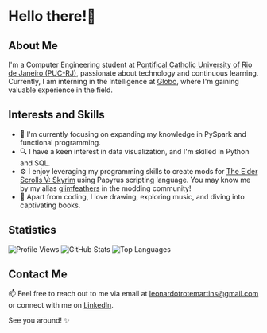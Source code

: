 # Hello there!👋

## About Me

I'm a Computer Engineering student at [Pontifical Catholic University of Rio de Janeiro (PUC-RJ)](https://www.puc-rio.br/), passionate about technology and continuous learning. Currently, I am interning in the Intelligence at [Globo](https://www.globo.com/), where I'm gaining valuable experience in the field.

## Interests and Skills

- 🌱 I'm currently focusing on expanding my knowledge in PySpark and functional programming.
- 🔍 I have a keen interest in data visualization, and I'm skilled in Python and SQL.
- ⚙️ I enjoy leveraging my programming skills to create mods for [The Elder Scrolls V: Skyrim](https://elderscrolls.bethesda.net/en/skyrim) using Papyrus scripting language. You may know me by my alias [glimfeathers](https://www.nexusmods.com/skyrimspecialedition/users/158299623?tab=user+files) in the modding community!
- 🎨 Apart from coding, I love drawing, exploring music, and diving into captivating books.

## Statistics

![Profile Views](https://komarev.com/ghpvc/?username=leonardotrote)
![GitHub Stats](https://github-readme-stats.vercel.app/api?username=leonardotrote&show_icons=true&count_private=true)
![Top Languages](https://github-readme-stats.vercel.app/api/top-langs/?username=leonardotrote&layout=compact)

## Contact Me

📫 Feel free to reach out to me via email at leonardotrotemartins@gmail.com or connect with me on [LinkedIn](https://www.linkedin.com/in/leonardo-t-54ab20218/).

See you around! ✨
